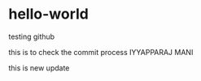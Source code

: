# hello-world
testing github

this is to check the commit process
IYYAPPARAJ MANI

this is new update
